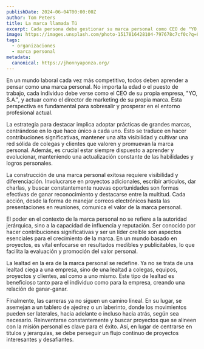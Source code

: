 ```yaml
---
publishDate: 2024-06-04T00:00:00Z
author: Tom Peters
title: La marca llamada Tú
excerpt: Cada persona debe gestionar su marca personal como CEO de "YO, S.A." para sobresalir y prosperar en el entorno laboral competitivo.
image: https://images.unsplash.com/photo-1517816428104-797678c7cf0c?q=80&w=3326&auto=format&fit=crop&ixlib=rb-4.0.3&ixid=M3wxMjA3fDB8MHxwaG90by1wYWdlfHx8fGVufDB8fHx8fA%3D%3D
tags:
  - organizaciones
  - marca personal
metadata:
  canonical: https://jhonnyaponza.org/
---
```


En un mundo laboral cada vez más competitivo, todos deben aprender a pensar como una marca personal. No importa la edad o el puesto de trabajo, cada individuo debe verse como el CEO de su propia empresa, "YO, S.A.", y actuar como el director de marketing de su propia marca. Esta perspectiva es fundamental para sobresalir y prosperar en el entorno profesional actual.

La estrategia para destacar implica adoptar prácticas de grandes marcas, centrándose en lo que hace único a cada uno. Esto se traduce en hacer contribuciones significativas, mantener una alta visibilidad y cultivar una red sólida de colegas y clientes que valoren y promuevan la marca personal. Además, es crucial estar siempre dispuesto a aprender y evolucionar, manteniendo una actualización constante de las habilidades y logros personales.

La construcción de una marca personal exitosa requiere visibilidad y diferenciación. Involucrarse en proyectos adicionales, escribir artículos, dar charlas, y buscar constantemente nuevas oportunidades son formas efectivas de ganar reconocimiento y destacarse entre la multitud. Cada acción, desde la forma de manejar correos electrónicos hasta las presentaciones en reuniones, comunica el valor de la marca personal.

El poder en el contexto de la marca personal no se refiere a la autoridad jerárquica, sino a la capacidad de influencia y reputación. Ser conocido por hacer contribuciones significativas y ser un líder creíble son aspectos esenciales para el crecimiento de la marca. En un mundo basado en proyectos, es vital enfocarse en resultados medibles y publicitables, lo que facilita la evaluación y promoción del valor personal.

La lealtad en la era de la marca personal se redefine. Ya no se trata de una lealtad ciega a una empresa, sino de una lealtad a colegas, equipos, proyectos y clientes, así como a uno mismo. Este tipo de lealtad es beneficioso tanto para el individuo como para la empresa, creando una relación de ganar-ganar.

Finalmente, las carreras ya no siguen un camino lineal. En su lugar, se asemejan a un tablero de ajedrez o un laberinto, donde los movimientos pueden ser laterales, hacia adelante o incluso hacia atrás, según sea necesario. Reinventarse constantemente y buscar proyectos que se alineen con la misión personal es clave para el éxito. Así, en lugar de centrarse en títulos y jerarquías, se debe perseguir un flujo continuo de proyectos interesantes y desafiantes.
